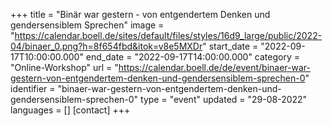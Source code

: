 +++
title = "Binär war gestern - von entgendertem Denken und gendersensiblem Sprechen"
image = "https://calendar.boell.de/sites/default/files/styles/16d9_large/public/2022-04/binaer_0.png?h=8f654fbd&itok=v8e5MXDr"
start_date = "2022-09-17T10:00:00.000"
end_date = "2022-09-17T14:00:00.000"
category = "Online-Workshop"
url = "https://calendar.boell.de/de/event/binaer-war-gestern-von-entgendertem-denken-und-gendersensiblem-sprechen-0"
identifier = "binaer-war-gestern-von-entgendertem-denken-und-gendersensiblem-sprechen-0"
type = "event"
updated = "29-08-2022"
languages = []
[contact]
+++